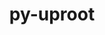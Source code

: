 ---
title: "py-uproot"
layout: cache
categories: [package, develop-2025-04-06]
meta: {"compilers": ["none"], "num_specs": 1, "num_specs_by_stack": {"hep": 1, "root": 1}, "oss": ["ubuntu22.04"], "platforms": ["linux"], "stacks": ["hep", "root"], "targets": ["x86_64_v3"], "versions": ["4.3.7"]}
spec_details: [{"compiler": "none", "hash": "6v3utwtbhv472kcuymasnfpg2v446uux", "os": "ubuntu22.04", "platform": "linux", "size": "-", "stacks": ["hep", "root"], "target": "x86_64_v3", "variants": ["build_system=python_pip", "+lz4", "+xrootd", "+zstd"], "versions": ["4.3.7"]}]
---